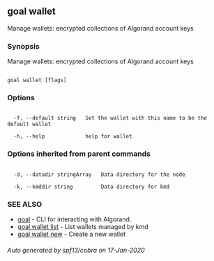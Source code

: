 ## goal wallet



Manage wallets: encrypted collections of Algorand account keys



### Synopsis



Manage wallets: encrypted collections of Algorand account keys



```

goal wallet [flags]

```



### Options



```

  -f, --default string   Set the wallet with this name to be the default wallet

  -h, --help             help for wallet

```



### Options inherited from parent commands



```

  -d, --datadir stringArray   Data directory for the node

  -k, --kmddir string         Data directory for kmd

```



### SEE ALSO



* [goal](goal.md)	 - CLI for interacting with Algorand.
* [goal wallet list](../list/)	 - List wallets managed by kmd
* [goal wallet new](../new/)	 - Create a new wallet


###### Auto generated by spf13/cobra on 17-Jan-2020

